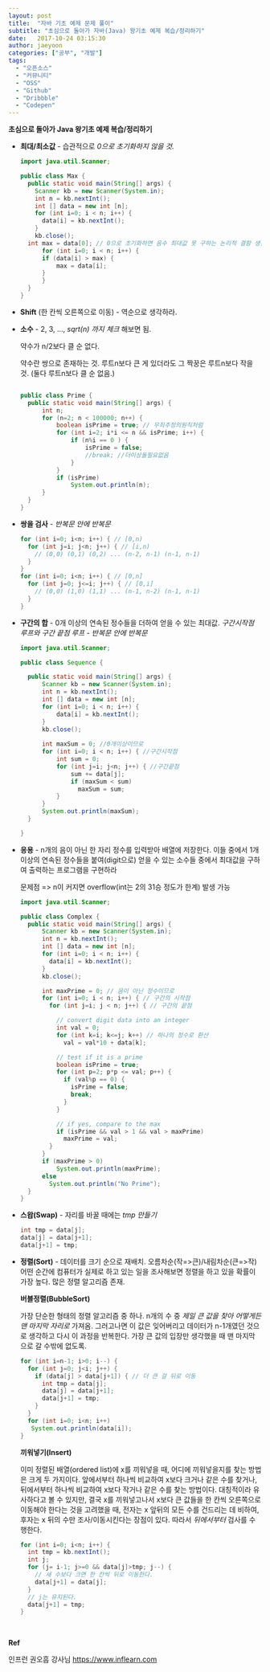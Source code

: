 ```yaml
---
layout: post
title:  "자바 기초 예제 문제 풀이"
subtitle: "초심으로 돌아가 자바(Java) 왕기초 예제 복습/정리하기"
date:   2017-10-24 03:15:30
author: jaeyoon
categories: ["공부", "개발"]
tags:
  - "오픈소스"
  - "커뮤니티"
  - "OSS"
  - "Github"
  - "Dribbble"
  - "Codepen"
---
```


**초심으로 돌아가 Java 왕기초 예제 복습/정리하기**




- **최대/최소값** - 습관적으로 *0으로 초기화하지 않을 것.*

  ```java
  import java.util.Scanner;

  public class Max {
    public static void main(String[] args) {
      Scanner kb = new Scanner(System.in);
      int n = kb.nextInt();
      int [] data = new int [n];
      for (int i=0; i < n; i++) {
        data[i] = kb.nextInt();
      }
      kb.close();
   	int max = data[0]; // 0으로 초기화하면 음수 최대값 못 구하는 논리적 결함 생긴다. 밑 i는 0 아닌 1부터 시작해도 됨.
    	for (int i=0; i < n; i++) {
        if (data[i] > max) {
        	max = data[i];
        }
    	}
    }
  }
  ```


- **Shift** (한 칸씩 오른쪽으로 이동) - 역순으로 생각하라.

- **소수** - 2, 3, …, *sqrt(n) 까지 체크* 해보면 됨.

  약수가 n/2보다 클 순 없다.

  약수란 쌍으로 존재하는 것. 루트n보다 큰 게 있더라도 그 짝꿍은 루트n보다 작을 것. (둘다 루트n보다 클 순 없음.)

  ```java

  public class Prime {
  	public static void main(String[] args) {
  		int n;
  		for (n=2; n < 100000; n++) {
  			boolean isPrime = true; // 무죄추정의원칙처럼
  			for (int i=2; i*i <= n && isPrime; i++) {
  				if (n%i == 0 ) {
  					isPrime = false;
  					//break; //더이상돌필요없음
  				}
  			}
  			if (isPrime)
  				System.out.println(n);
  		}
  	}
  }
  ```

-  **쌍을 검사** - *반복문 안에 반복문*

    ```java
    for (int i=0; i<n; i++) { // [0,n)
      for (int j=i; j<n; j++) { // [i,n)
        // (0,0) (0,1) (0,2) ... (n-2, n-1) (n-1, n-1)
      }
    }
    for (int i=0; i<n; i++) { // [0,n]
      for (int j=0; j<=i; j++) { // [0,i]
        // (0,0) (1,0) (1,1) ... (n-1, n-2) (n-1, n-1)
      }
    }
    ```

- **구간의 합** - 0개 이상의 연속된 정수들을 더하여 얻을 수 있는 최대값. *구간시작점 루프와 구간 끝점 루프 - 반복문 안에 반복문*

  ```java
  import java.util.Scanner;

  public class Sequence {

  	public static void main(String[] args) {
  		Scanner kb = new Scanner(System.in);
  		int n = kb.nextInt();
  		int [] data = new int [n];
  		for (int i=0; i < n; i++) {
  			data[i] = kb.nextInt();
  		}
  		kb.close();
  		
  		int maxSum = 0; //0개이상이므로
  		for (int i=0; i < n; i++) { //구간시작점
            int sum = 0;
  			for (int j=i; j<n; j++) { //구간끝점
                sum += data[j];
                if (maxSum < sum)
                  maxSum = sum;
  			}
  		}
  		System.out.println(maxSum);
  	}

  }
  ```

- **응용** - n개의 음이 아닌 한 자리 정수를 입력받아 배열에 저장한다. 이들 중에서 1개 이상의 연속된 정수들을 붙여(digit으로) 얻을 수 있는 소수들 중에서 최대값을 구하여 출력하는 프로그램을 구현하라

  문제점 => n이 커지면 overflow(int는 2의 31승 정도가 한계) 발생 가능

  ```java
  import java.util.Scanner;

  public class Complex {
  	public static void main(String[] args) {
        Scanner kb = new Scanner(System.in);
        int n = kb.nextInt();
        int [] data = new int [n];
        for (int i=0; i < n; i++) {
          data[i] = kb.nextInt();
        }
        kb.close();

        int maxPrime = 0; // 음이 아닌 정수이므로 
        for (int i=0; i < n; i++) { // 구간의 시작점 
          for (int j=i; j < n; j++) { // 구간의 끝점 

            // convert digit data into an integer
            int val = 0;
            for (int k=i; k<=j; k++) // 하나의 정수로 환산 
              val = val*10 + data[k];

            // test if it is a prime
            boolean isPrime = true;
            for (int p=2; p*p <= val; p++) {
              if (val%p == 0) {
                isPrime = false;
                break;
              }
            }

            // if yes, compare to the max
            if (isPrime && val > 1 && val > maxPrime)
              maxPrime = val;
          }
        }
        if (maxPrime > 0)
        	System.out.println(maxPrime);
        else
          System.out.println("No Prime");
    }
  }
  ```

- **스왑(Swap)** - 자리를 바꿀 때에는 *tmp 만들기*

  ```java
  int tmp = data[j];
  data[j] = data[j+1];
  data[j+1] = tmp;
  ```

- **정렬(Sort)** - 데이터를 크기 순으로 재배치. 오름차순(작=>큰)/내림차순(큰=>작) 어떤 순간에 컴퓨터가 실제로 하고 있는 일을 조사해보면 정렬을 하고 있을 확률이 가장 높다. 많은 정렬 알고리즘 존재.

  **버블정렬(BubbleSort)**

  가장 단순한 형태의 정렬 알고리즘 중 하나. n개의 수 중 *제일 큰 값을 찾아 어떻게든 맨 마지막 자리로* 가져옴. 그러고나면 이 값은 잊어버리고 데이터가 n-1개였던 것으로 생각하고 다시 이 과정을 반복한다. 가장 큰 값의 입장만 생각했을 때 맨 마지막으로 갈 수밖에 없도록.

  ```java
  for (int i=n-1; i>0; i--) {
    for (int j=0; j<i; j++) {
      if (data[j] > data[j+1]) { // 더 큰 걸 뒤로 이동
        int tmp = data[j];
        data[j] = data[j+1];
        data[j+1] = tmp; 
      }
    }
    for (int i=0; i<n; i++)
   	 System.out.println(data[i]);
  }
  ```

  **끼워넣기(Insert)** 

  이미 정렬된 배열(ordered list)에 x를 끼워넣을 때, 어디에 끼워넣을지를 찾는 방법은 크게 두 가지이다.
  앞에서부터 하나씩 비교하여 x보다 크거나 같은 수를 찾거나,
  뒤에서부터 하나씩 비교하여 x보다 작거나 같은 수를 찾는 방법이다.
  대칭적이라 유사하다고 볼 수 있지만, 결국 x를 끼워넣고나서 x보다 큰 값들을 한 칸씩 오른쪽으로 이동해야 한다는 것을 고려했을 때, 전자는 x 앞뒤의 모든 수를 건드리는 데 비하여, 후자는 x 뒤의 수만 조사/이동시킨다는 장점이 있다. 따라서 *뒤에서부터* 검사를 수행한다.

  ```java
  for (int i=0; i<n; i++) {
    int tmp = kb.nextInt();
    int j;
    for (j= i-1; j>=0 && data[j]>tmp; j--) {
      // 새 수보다 크면 한 칸씩 뒤로 이동한다.
      data[j+1] = data[j];
    }
    // j는 유지된다.
    data[j+1] = tmp;
  }
  ```

  ​

**Ref**

인프런 권오흠 강사님 https://www.inflearn.com